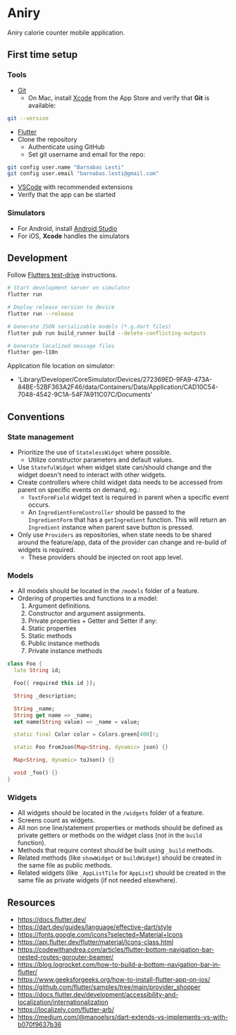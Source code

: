 # Aniry

Aniry calorie counter mobile application.

## First time setup
### Tools
- [Git](https://git-scm.com/downloads)
  - On Mac, install [Xcode](https://developer.apple.com/xcode/) from the App Store and verify that **Git** is available:
```bash
git --version
```
- [Flutter](https://docs.flutter.dev/get-started/install)
- Clone the repository
  - Authenticate using GitHub
  - Set git username and email for the repo:
```bash
git config user.name "Barnabas Lesti"
git config user.email "barnabas.lesti@gmail.com"
```
- [VSCode](https://code.visualstudio.com/download) with recommended extensions
- Verify that the app can be started

### Simulators
  - For Android, install [Android Studio](https://developer.android.com/studio)
  - For iOS, **Xcode** handles the simulators

## Development
Follow [Flutters test-drive](https://docs.flutter.dev/get-started/test-drive) instructions.

```bash
# Start development server on simulator
flutter run

# Deploy release version to device
flutter run --release

# Generate JSON serializable models (*.g.dart files)
flutter pub run build_runner build --delete-conflicting-outputs

# Generate localized message files
flutter gen-l10n
```

Application file location on simulator:
- 'Library/Developer/CoreSimulator/Devices/272369ED-9FA9-473A-84BE-52BF363A2F46/data/Containers/Data/Application/CAD10C54-7048-4542-9C1A-54F7A911C07C/Documents'

## Conventions
### State management
- Prioritize the use of `StatelessWidget` where possible.
  - Utilize constructor parameters and default values.
- Use `StatefulWidget` when widget state can/should change and the widget doesn't need to interact with other widgets.
- Create controllers where child widget data needs to be accessed from parent on specific events on demand, eg.:
  - `TextFormField` widget text is required in parent when a specific event occurs.
  - An `IngredientFormController` should be passed to the `IngredientForm` that has a `getIngredient` function. This will return an `Ingredient` instance when parent save button is pressed.
- Only use `Providers` as repositories, when state needs to be shared around the feature/app, data of the provider can change and re-build of widgets is required.
  - These providers should be injected on root app level.

### Models
- All models should be located in the `/models` folder of a feature.
- Ordering of properties and functions in a model:
  1. Argument definitions.
  2. Constructor and argument assignments.
  3. Private properties + Getter and Setter if any:
  4. Static properties
  5. Static methods
  6. Public instance methods
  7. Private instance methods
```dart
class Foo {
  late String id;

  Foo({ required this.id });

  String _description;

  String _name;
  String get name => _name;
  set name(String value) => _name = value;

  static final Color color = Colors.green[400]!;

  static Foo fromJson(Map<String, dynamic> json) {}

  Map<String, dynamic> toJson() {}

  void _foo() {}
}
```

### Widgets
- All widgets should be located in the `/widgets` folder of a feature.
- Screens count as widgets.
- All non one line/statement properties or methods should be defined as private getters or methods on the widget class (not in the `build` function).
- Methods that require context should be built using `_build` methods.
- Related methods (like `showWidget` or `buildWidget`) should be created in the same file as public methods.
- Related widgets (like `_AppListTile` for `AppList`) should be created in the same file as private widgets (if not needed elsewhere).

## Resources
- https://docs.flutter.dev/
- https://dart.dev/guides/language/effective-dart/style
- https://fonts.google.com/icons?selected=Material+Icons
- https://api.flutter.dev/flutter/material/Icons-class.html
- https://codewithandrea.com/articles/flutter-bottom-navigation-bar-nested-routes-gorouter-beamer/
- https://blog.logrocket.com/how-to-build-a-bottom-navigation-bar-in-flutter/
- https://www.geeksforgeeks.org/how-to-install-flutter-app-on-ios/
- https://github.com/flutter/samples/tree/main/provider_shopper
- https://docs.flutter.dev/development/accessibility-and-localization/internationalization
- https://localizely.com/flutter-arb/
- https://medium.com/@manoelsrs/dart-extends-vs-implements-vs-with-b070f9637b36
